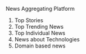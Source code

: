 News Aggregating Platform

1. Top Stories
2. Top Trending News
3. Top Individual News
3. News about Technologies
4. Domain based news
